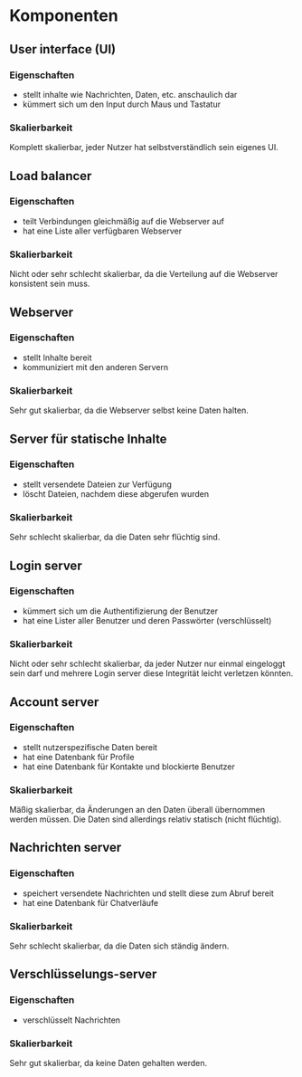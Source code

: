 # Komponenten

## User interface (UI)
### Eigenschaften
* stellt inhalte wie Nachrichten, Daten, etc. anschaulich dar
* kümmert sich um den Input durch Maus und Tastatur
### Skalierbarkeit
Komplett skalierbar, jeder Nutzer hat selbstverständlich sein eigenes UI.

## Load balancer
### Eigenschaften
* teilt Verbindungen gleichmäßig auf die Webserver auf
* hat eine Liste aller verfügbaren Webserver
### Skalierbarkeit
Nicht oder sehr schlecht skalierbar, da die Verteilung auf die Webserver konsistent sein muss.

## Webserver
### Eigenschaften
* stellt Inhalte bereit
* kommuniziert mit den anderen Servern
### Skalierbarkeit
Sehr gut skalierbar, da die Webserver selbst keine Daten halten.

## Server für statische Inhalte
### Eigenschaften
* stellt versendete Dateien zur Verfügung
* löscht Dateien, nachdem diese abgerufen wurden
### Skalierbarkeit
Sehr schlecht skalierbar, da die Daten sehr flüchtig sind.

## Login server
### Eigenschaften
* kümmert sich um die Authentifizierung der Benutzer
* hat eine Lister aller Benutzer und deren Passwörter (verschlüsselt)
### Skalierbarkeit
Nicht oder sehr schlecht skalierbar, da jeder Nutzer nur einmal eingeloggt sein darf und mehrere Login server diese Integrität leicht verletzen könnten.

## Account server
### Eigenschaften
* stellt nutzerspezifische Daten bereit
* hat eine Datenbank für Profile
* hat eine Datenbank für Kontakte und blockierte Benutzer
### Skalierbarkeit
Mäßig skalierbar, da Änderungen an den Daten überall übernommen werden müssen. Die Daten sind allerdings relativ statisch (nicht flüchtig).

## Nachrichten server
### Eigenschaften
* speichert versendete Nachrichten und stellt diese zum Abruf bereit
* hat eine Datenbank für Chatverläufe
### Skalierbarkeit
Sehr schlecht skalierbar, da die Daten sich ständig ändern.

## Verschlüsselungs-server
### Eigenschaften
* verschlüsselt Nachrichten
### Skalierbarkeit
Sehr gut skalierbar, da keine Daten gehalten werden.
